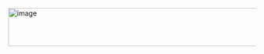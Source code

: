 <img width="607" height="78" alt="image" src="https://github.com/user-attachments/assets/ce71ab14-fc2a-425e-8c21-bab9a3da62a7" />
